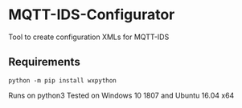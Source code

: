 # MQTT-IDS-Configurator
Tool to create configuration XMLs for MQTT-IDS

## Requirements
```
python -m pip install wxpython
```
Runs on python3
Tested on Windows 10 1807 and Ubuntu 16.04 x64
